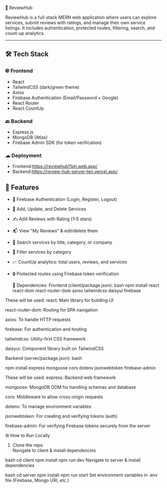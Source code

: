 🚀 ReviewHub

ReviewHub is a full-stack MERN web application where users can explore services, submit reviews with ratings, and manage their own service listings. It includes authentication, protected routes, filtering, search, and count-up analytics.

---

## 🛠 Tech Stack

### 🌐 Frontend
- React
- TailwindCSS (dark/green theme)
- Axios
- Firebase Authentication (Email/Password + Google)
- React Router
- React CountUp

### 🔙 Backend
- Express.js
- MongoDB (Atlas)
- Firebase Admin SDK (for token verification)

### ☁ Deployment
- Frontend:https://reviewhub11ph.web.app/
- Backend:https://review-hub-server-ten.vercel.app/


## 🔐 Features

- 🔑 Firebase Authentication (Login, Register, Logout)
- 🧾 Add, Update, and Delete Services
- ✍️ Add Reviews with Rating (1–5 stars)
- 📬 View "My Reviews" & edit/delete them
- 🔎 Search services by title, category, or company
- 🎯 Filter services by category
- 📈 CountUp analytics: total users, reviews, and services
- 🔒 Protected routes using Firebase token verification


   🔧 Dependencies:
   Frontend (client/package.json):
bash
npm install react react-dom react-router-dom axios tailwindcss daisyui firebase

These will be used:
react: Main library for building UI

react-router-dom: Routing for SPA navigation

axios: To handle HTTP requests

firebase: For authentication and hosting

tailwindcss: Utility-first CSS framework

daisyui: Component library built on TailwindCSS


Backend (server/package.json):
bash

npm install express mongoose cors dotenv jsonwebtoken firebase-admin

These will be used:
express: Backend web framework

mongoose: MongoDB ODM for handling schemas and database

cors: Middleware to allow cross-origin requests

dotenv: To manage environment variables

jsonwebtoken: For creating and verifying tokens (auth)

firebase-admin: For verifying Firebase tokens securely from the server


  ⚙️ How to Run Locally

1. Clone the repo  
Navigate to client & install dependencies

bash
cd client
npm install
npm run dev
Navigate to server & install dependencies

bash
cd server
npm install
npm run start
Set environment variables in .env file (Firebase, Mongo URI, etc.)
